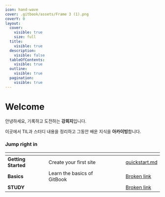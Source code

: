 ```yaml
---
icon: hand-wave
cover: .gitbook/assets/Frame 3 (1).png
coverY: 0
layout:
  cover:
    visible: true
    size: full
  title:
    visible: true
  description:
    visible: false
  tableOfContents:
    visible: true
  outline:
    visible: true
  pagination:
    visible: true
---
```


# Welcome

안녕하세요, 기록하고 도전하는 **강희지**입니다.

이곳에서 TIL과 스터디 내용을 정리하고 그동안 배운 지식을 **아카이빙**합니다.

### Jump right in

<table data-view="cards"><thead><tr><th></th><th></th><th data-hidden data-card-cover data-type="files"></th><th data-hidden></th><th data-hidden data-card-target data-type="content-ref"></th></tr></thead><tbody><tr><td><strong>Getting Started</strong></td><td>Create your first site</td><td></td><td></td><td><a href="getting-started/quickstart.md">quickstart.md</a></td></tr><tr><td><strong>Basics</strong></td><td>Learn the basics of GitBook</td><td></td><td></td><td><a href="broken-reference">Broken link</a></td></tr><tr><td><strong>STUDY</strong></td><td></td><td></td><td></td><td><a href="broken-reference">Broken link</a></td></tr></tbody></table>
